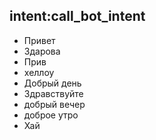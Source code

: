 ## intent:call_bot_intent
- Привет
- Здарова
- Прив
- хеллоу
- Добрый день
- Здравствуйте
- добрый вечер
- доброе утро
- Хай
